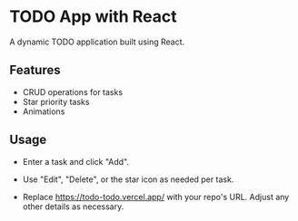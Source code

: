 
# TODO App with React

A dynamic TODO application built using React.

## Features
- CRUD operations for tasks
- Star priority tasks
- Animations

## Usage
- Enter a task and click "Add".
- Use "Edit", "Delete", or the star icon as needed per task.

- 
  Replace https://todo-todo.vercel.app/ with your repo's URL. Adjust any other details as necessary.

